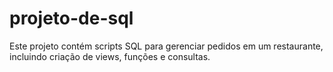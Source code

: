 # projeto-de-sql
Este projeto contém scripts SQL para gerenciar pedidos em um restaurante, incluindo criação de views, funções e consultas.
